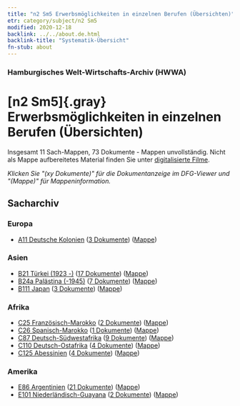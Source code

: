 ```yaml
---
title: "n2 Sm5 Erwerbsmöglichkeiten in einzelnen Berufen (Übersichten)"
etr: category/subject/n2 Sm5
modified: 2020-12-18
backlink: ../../about.de.html
backlink-title: "Systematik-Übersicht"
fn-stub: about
---
```


### Hamburgisches Welt-Wirtschafts-Archiv (HWWA)
# [n2 Sm5]{.gray}&#8201; Erwerbsmöglichkeiten in einzelnen Berufen (Übersichten)&#160; 




Insgesamt 11 Sach-Mappen, 73 Dokumente - Mappen unvollständig.
Nicht als Mappe aufbereitetes Material finden Sie unter [digitalisierte Filme](/film/h1_sh).

_Klicken Sie "(xy Dokumente)" für die Dokumentanzeige im DFG-Viewer und "(Mappe)" für Mappeninformation._

## Sacharchiv




### Europa

- [A11 Deutsche Kolonien](../../../geo/about.de.html#A11) (<a href="https://dfg-viewer.de/show/?tx_dlf[id]=https://pm20.zbw.eu/mets/sh/1409xx/140960/1449xx/144977/public.mets.de.xml" target="_blank">3 Dokumente</a>) ([Mappe](http://purl.org/pressemappe20/folder/sh/140960,144977))

### Asien

- [B21 Türkei (1923 -)](../../../geo/about.de.html#B21) (<a href="https://dfg-viewer.de/show/?tx_dlf[id]=https://pm20.zbw.eu/mets/sh/1411xx/141111/1449xx/144977/public.mets.de.xml" target="_blank">17 Dokumente</a>) ([Mappe](http://purl.org/pressemappe20/folder/sh/141111,144977))
- [B24a Palästina (-1945)](../../../geo/about.de.html#B24a) (<a href="https://dfg-viewer.de/show/?tx_dlf[id]=https://pm20.zbw.eu/mets/sh/1411xx/141115/1449xx/144977/public.mets.de.xml" target="_blank">7 Dokumente</a>) ([Mappe](http://purl.org/pressemappe20/folder/sh/141115,144977))
- [B111 Japan](../../../geo/about.de.html#B111) (<a href="https://dfg-viewer.de/show/?tx_dlf[id]=https://pm20.zbw.eu/mets/sh/1412xx/141272/1449xx/144977/public.mets.de.xml" target="_blank">3 Dokumente</a>) ([Mappe](http://purl.org/pressemappe20/folder/sh/141272,144977))

### Afrika

- [C25 Französisch-Marokko](../../../geo/about.de.html#C25) (<a href="https://dfg-viewer.de/show/?tx_dlf[id]=https://pm20.zbw.eu/mets/sh/1413xx/141358/1449xx/144977/public.mets.de.xml" target="_blank">2 Dokumente</a>) ([Mappe](http://purl.org/pressemappe20/folder/sh/141358,144977))
- [C26 Spanisch-Marokko](../../../geo/about.de.html#C26) (<a href="https://dfg-viewer.de/show/?tx_dlf[id]=https://pm20.zbw.eu/mets/sh/1413xx/141359/1449xx/144977/public.mets.de.xml" target="_blank">1 Dokumente</a>) ([Mappe](http://purl.org/pressemappe20/folder/sh/141359,144977))
- [C87 Deutsch-Südwestafrika](../../../geo/about.de.html#C87) (<a href="https://dfg-viewer.de/show/?tx_dlf[id]=https://pm20.zbw.eu/mets/sh/1414xx/141450/1449xx/144977/public.mets.de.xml" target="_blank">9 Dokumente</a>) ([Mappe](http://purl.org/pressemappe20/folder/sh/141450,144977))
- [C110 Deutsch-Ostafrika](../../../geo/about.de.html#C110) (<a href="https://dfg-viewer.de/show/?tx_dlf[id]=https://pm20.zbw.eu/mets/sh/1414xx/141471/1449xx/144977/public.mets.de.xml" target="_blank">4 Dokumente</a>) ([Mappe](http://purl.org/pressemappe20/folder/sh/141471,144977))
- [C125 Abessinien](../../../geo/about.de.html#C125) (<a href="https://dfg-viewer.de/show/?tx_dlf[id]=https://pm20.zbw.eu/mets/sh/1414xx/141482/1449xx/144977/public.mets.de.xml" target="_blank">4 Dokumente</a>) ([Mappe](http://purl.org/pressemappe20/folder/sh/141482,144977))

### Amerika

- [E86 Argentinien](../../../geo/about.de.html#E86) (<a href="https://dfg-viewer.de/show/?tx_dlf[id]=https://pm20.zbw.eu/mets/sh/1416xx/141692/1449xx/144977/public.mets.de.xml" target="_blank">21 Dokumente</a>) ([Mappe](http://purl.org/pressemappe20/folder/sh/141692,144977))
- [E101 Niederländisch-Guayana](../../../geo/about.de.html#E101) (<a href="https://dfg-viewer.de/show/?tx_dlf[id]=https://pm20.zbw.eu/mets/sh/1416xx/141699/1449xx/144977/public.mets.de.xml" target="_blank">2 Dokumente</a>) ([Mappe](http://purl.org/pressemappe20/folder/sh/141699,144977))


